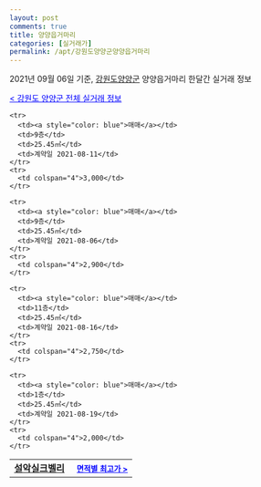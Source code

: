 ```yaml
---
layout: post
comments: true
title: 양양읍거마리
categories: [실거래가]
permalink: /apt/강원도양양군양양읍거마리
---
```


2021년 09월 06일 기준, <a href="/apt/강원도양양군">강원도양양군</a> 양양읍거마리 한달간 실거래 정보

<a style="color: blue;" href="/apt/강원도양양군">< 강원도 양양군 전체 실거래 정보</a>
<!---- start ---->
<table>
  <tr>
    <td colspan="4" style="font-weight: bold;"><a href="/apt/강원도양양군양양읍거마리설악실크벨리">설악실크벨리</a> &nbsp;&nbsp;&nbsp; <a style="color: blue; font-size: smaller;" href="/apt/강원도양양군양양읍거마리설악실크벨리">면적별 최고가 ></a></td>
  </tr>
    
    <tr>
      <td><a style="color: blue">매매</a></td>
      <td>9층</td>
      <td>25.45㎡</td>
      <td>계약일 2021-08-11</td>
    </tr>
    <tr>
      <td colspan="4">3,000</td>
    </tr>
      
    <tr>
      <td><a style="color: blue">매매</a></td>
      <td>9층</td>
      <td>25.45㎡</td>
      <td>계약일 2021-08-06</td>
    </tr>
    <tr>
      <td colspan="4">2,900</td>
    </tr>
      
    <tr>
      <td><a style="color: blue">매매</a></td>
      <td>11층</td>
      <td>25.45㎡</td>
      <td>계약일 2021-08-16</td>
    </tr>
    <tr>
      <td colspan="4">2,750</td>
    </tr>
      
    <tr>
      <td><a style="color: blue">매매</a></td>
      <td>1층</td>
      <td>25.45㎡</td>
      <td>계약일 2021-08-19</td>
    </tr>
    <tr>
      <td colspan="4">2,000</td>
    </tr>
      
</table>
<!---- end ---->
    